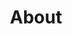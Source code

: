 ---
layout: page
title: About
hero_height: is-short
hero_image: /website/img/guardian-technology-cover.jpg
show_sidebar: true
---